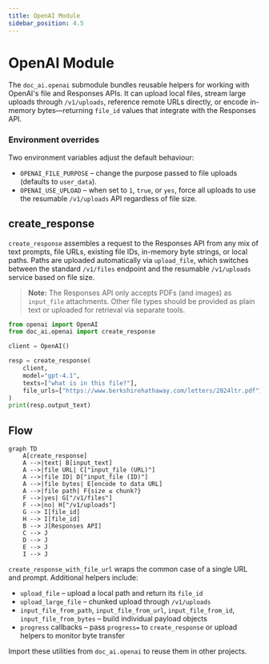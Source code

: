 ```yaml
---
title: OpenAI Module
sidebar_position: 4.5
---
```


# OpenAI Module

The `doc_ai.openai` submodule bundles reusable helpers for working with
OpenAI's file and Responses APIs. It can upload local files, stream large
uploads through `/v1/uploads`, reference remote URLs directly, or encode
in-memory bytes—returning `file_id` values that integrate with the
Responses API.

### Environment overrides

Two environment variables adjust the default behaviour:

- `OPENAI_FILE_PURPOSE` – change the purpose passed to file uploads
  (defaults to `user_data`).
- `OPENAI_USE_UPLOAD` – when set to `1`, `true`, or `yes`, force all uploads
  to use the resumable `/v1/uploads` API regardless of file size.

## create_response

`create_response` assembles a request to the Responses API from any mix of
text prompts, file URLs, existing file IDs, in-memory byte strings, or
local paths. Paths are uploaded automatically via `upload_file`, which
switches between the standard `/v1/files` endpoint and the resumable
`/v1/uploads` service based on file size.

> **Note:** The Responses API only accepts PDFs (and images) as `input_file`
> attachments. Other file types should be provided as plain text or uploaded
> for retrieval via separate tools.

```python
from openai import OpenAI
from doc_ai.openai import create_response

client = OpenAI()

resp = create_response(
    client,
    model="gpt-4.1",
    texts=["what is in this file?"],
    file_urls=["https://www.berkshirehathaway.com/letters/2024ltr.pdf"],
)
print(resp.output_text)
```

## Flow

```mermaid
graph TD
    A[create_response]
    A -->|text| B[input_text]
    A -->|file URL| C["input_file (URL)"]
    A -->|file ID| D["input_file (ID)"]
    A -->|file bytes| E[encode to data URL]
    A -->|file path| F{size ≤ chunk?}
    F -->|yes| G["/v1/files"]
    F -->|no| H["/v1/uploads"]
    G --> I[file_id]
    H --> I[file_id]
    B --> J[Responses API]
    C --> J
    D --> J
    E --> J
    I --> J
```

`create_response_with_file_url` wraps the common case of a single URL and
prompt. Additional helpers include:

- `upload_file` – upload a local path and return its `file_id`
- `upload_large_file` – chunked upload through `/v1/uploads`
- `input_file_from_path`, `input_file_from_url`, `input_file_from_id`,
  `input_file_from_bytes` – build individual payload objects
- `progress` callbacks – pass `progress=` to `create_response` or upload
  helpers to monitor byte transfer

Import these utilities from `doc_ai.openai` to reuse them in other
projects.
